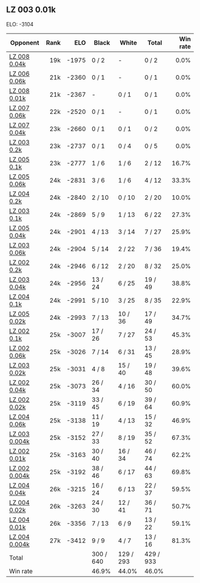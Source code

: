 ## LZ 003 0.01k ##

ELO: -3104

Opponent | Rank | ELO | Black | White | Total | Win rate
---------|-----:|----:|-------|-------|-------|-------:
[LZ 008 0.04k](LZ%20008%200.04k.md) | 19k | -1975 | 0 / 2 | - | 0 / 2 | 0.0%
[LZ 006 0.06k](LZ%20006%200.06k.md) | 21k | -2360 | 0 / 1 | - | 0 / 1 | 0.0%
[LZ 008 0.01k](LZ%20008%200.01k.md) | 21k | -2367 | - | 0 / 1 | 0 / 1 | 0.0%
[LZ 007 0.06k](LZ%20007%200.06k.md) | 22k | -2520 | 0 / 1 | - | 0 / 1 | 0.0%
[LZ 007 0.04k](LZ%20007%200.04k.md) | 23k | -2660 | 0 / 1 | 0 / 1 | 0 / 2 | 0.0%
[LZ 003 0.2k](LZ%20003%200.2k.md) | 23k | -2737 | 0 / 1 | 0 / 4 | 0 / 5 | 0.0%
[LZ 005 0.1k](LZ%20005%200.1k.md) | 23k | -2777 | 1 / 6 | 1 / 6 | 2 / 12 | 16.7%
[LZ 005 0.06k](LZ%20005%200.06k.md) | 24k | -2831 | 3 / 6 | 1 / 6 | 4 / 12 | 33.3%
[LZ 004 0.2k](LZ%20004%200.2k.md) | 24k | -2840 | 2 / 10 | 0 / 10 | 2 / 20 | 10.0%
[LZ 003 0.1k](LZ%20003%200.1k.md) | 24k | -2869 | 5 / 9 | 1 / 13 | 6 / 22 | 27.3%
[LZ 005 0.04k](LZ%20005%200.04k.md) | 24k | -2901 | 4 / 13 | 3 / 14 | 7 / 27 | 25.9%
[LZ 003 0.06k](LZ%20003%200.06k.md) | 24k | -2904 | 5 / 14 | 2 / 22 | 7 / 36 | 19.4%
[LZ 002 0.2k](LZ%20002%200.2k.md) | 24k | -2946 | 6 / 12 | 2 / 20 | 8 / 32 | 25.0%
[LZ 003 0.04k](LZ%20003%200.04k.md) | 24k | -2956 | 13 / 24 | 6 / 25 | 19 / 49 | 38.8%
[LZ 004 0.1k](LZ%20004%200.1k.md) | 24k | -2991 | 5 / 10 | 3 / 25 | 8 / 35 | 22.9%
[LZ 005 0.02k](LZ%20005%200.02k.md) | 24k | -2993 | 7 / 13 | 10 / 36 | 17 / 49 | 34.7%
[LZ 002 0.1k](LZ%20002%200.1k.md) | 25k | -3007 | 17 / 26 | 7 / 27 | 24 / 53 | 45.3%
[LZ 002 0.06k](LZ%20002%200.06k.md) | 25k | -3026 | 7 / 14 | 6 / 31 | 13 / 45 | 28.9%
[LZ 003 0.02k](LZ%20003%200.02k.md) | 25k | -3031 | 4 / 8 | 15 / 40 | 19 / 48 | 39.6%
[LZ 002 0.04k](LZ%20002%200.04k.md) | 25k | -3073 | 26 / 34 | 4 / 16 | 30 / 50 | 60.0%
[LZ 002 0.02k](LZ%20002%200.02k.md) | 25k | -3119 | 33 / 45 | 6 / 19 | 39 / 64 | 60.9%
[LZ 004 0.06k](LZ%20004%200.06k.md) | 25k | -3138 | 11 / 19 | 4 / 13 | 15 / 32 | 46.9%
[LZ 003 0.004k](LZ%20003%200.004k.md) | 25k | -3152 | 27 / 33 | 8 / 19 | 35 / 52 | 67.3%
[LZ 002 0.01k](LZ%20002%200.01k.md) | 25k | -3163 | 30 / 40 | 16 / 34 | 46 / 74 | 62.2%
[LZ 002 0.004k](LZ%20002%200.004k.md) | 25k | -3192 | 38 / 46 | 6 / 17 | 44 / 63 | 69.8%
[LZ 004 0.04k](LZ%20004%200.04k.md) | 26k | -3215 | 16 / 24 | 6 / 13 | 22 / 37 | 59.5%
[LZ 004 0.02k](LZ%20004%200.02k.md) | 26k | -3263 | 24 / 30 | 12 / 41 | 36 / 71 | 50.7%
[LZ 004 0.01k](LZ%20004%200.01k.md) | 26k | -3356 | 7 / 13 | 6 / 9 | 13 / 22 | 59.1%
[LZ 004 0.004k](LZ%20004%200.004k.md) | 27k | -3412 | 9 / 9 | 4 / 7 | 13 / 16 | 81.3%
Total | | | 300 / 640 | 129 / 293 | 429 / 933 | 
Win rate| | | 46.9% | 44.0% | 46.0% | 
